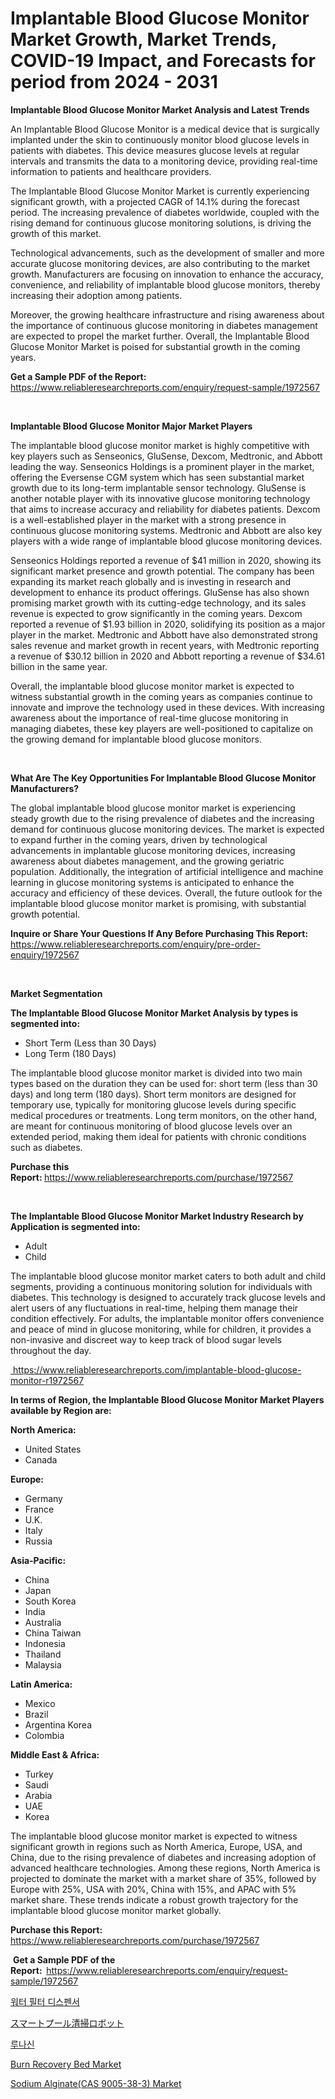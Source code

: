 <p><h1>Implantable Blood Glucose Monitor Market Growth, Market Trends, COVID-19 Impact, and Forecasts for period from 2024 - 2031</h1></p><p><strong>Implantable Blood Glucose Monitor Market Analysis and Latest Trends</strong></p>
<p><p>An Implantable Blood Glucose Monitor is a medical device that is surgically implanted under the skin to continuously monitor blood glucose levels in patients with diabetes. This device measures glucose levels at regular intervals and transmits the data to a monitoring device, providing real-time information to patients and healthcare providers.</p><p>The Implantable Blood Glucose Monitor Market is currently experiencing significant growth, with a projected CAGR of 14.1% during the forecast period. The increasing prevalence of diabetes worldwide, coupled with the rising demand for continuous glucose monitoring solutions, is driving the growth of this market.</p><p>Technological advancements, such as the development of smaller and more accurate glucose monitoring devices, are also contributing to the market growth. Manufacturers are focusing on innovation to enhance the accuracy, convenience, and reliability of implantable blood glucose monitors, thereby increasing their adoption among patients.</p><p>Moreover, the growing healthcare infrastructure and rising awareness about the importance of continuous glucose monitoring in diabetes management are expected to propel the market further. Overall, the Implantable Blood Glucose Monitor Market is poised for substantial growth in the coming years.</p></p>
<p><strong>Get a Sample PDF of the Report:&nbsp;</strong> <a href="https://www.reliableresearchreports.com/enquiry/request-sample/1972567">https://www.reliableresearchreports.com/enquiry/request-sample/1972567</a></p>
<p>&nbsp;</p>
<p><strong>Implantable Blood Glucose Monitor Major Market Players</strong></p>
<p><p>The implantable blood glucose monitor market is highly competitive with key players such as Senseonics, GluSense, Dexcom, Medtronic, and Abbott leading the way. Senseonics Holdings is a prominent player in the market, offering the Eversense CGM system which has seen substantial market growth due to its long-term implantable sensor technology. GluSense is another notable player with its innovative glucose monitoring technology that aims to increase accuracy and reliability for diabetes patients. Dexcom is a well-established player in the market with a strong presence in continuous glucose monitoring systems. Medtronic and Abbott are also key players with a wide range of implantable blood glucose monitoring devices.</p><p>Senseonics Holdings reported a revenue of $41 million in 2020, showing its significant market presence and growth potential. The company has been expanding its market reach globally and is investing in research and development to enhance its product offerings. GluSense has also shown promising market growth with its cutting-edge technology, and its sales revenue is expected to grow significantly in the coming years. Dexcom reported a revenue of $1.93 billion in 2020, solidifying its position as a major player in the market. Medtronic and Abbott have also demonstrated strong sales revenue and market growth in recent years, with Medtronic reporting a revenue of $30.12 billion in 2020 and Abbott reporting a revenue of $34.61 billion in the same year.</p><p>Overall, the implantable blood glucose monitor market is expected to witness substantial growth in the coming years as companies continue to innovate and improve the technology used in these devices. With increasing awareness about the importance of real-time glucose monitoring in managing diabetes, these key players are well-positioned to capitalize on the growing demand for implantable blood glucose monitors.</p></p>
<p>&nbsp;</p>
<p><strong>What Are The Key Opportunities For Implantable Blood Glucose Monitor Manufacturers?</strong></p>
<p><p>The global implantable blood glucose monitor market is experiencing steady growth due to the rising prevalence of diabetes and the increasing demand for continuous glucose monitoring devices. The market is expected to expand further in the coming years, driven by technological advancements in implantable glucose monitoring devices, increasing awareness about diabetes management, and the growing geriatric population. Additionally, the integration of artificial intelligence and machine learning in glucose monitoring systems is anticipated to enhance the accuracy and efficiency of these devices. Overall, the future outlook for the implantable blood glucose monitor market is promising, with substantial growth potential.</p></p>
<p><strong>Inquire or Share Your Questions If Any Before Purchasing This Report:</strong> <a href="https://www.reliableresearchreports.com/enquiry/pre-order-enquiry/1972567">https://www.reliableresearchreports.com/enquiry/pre-order-enquiry/1972567</a></p>
<p>&nbsp;</p>
<p><strong>Market Segmentation</strong></p>
<p><strong>The Implantable Blood Glucose Monitor Market Analysis by types is segmented into:</strong></p>
<p><ul><li>Short Term (Less than 30 Days)</li><li>Long Term (180 Days)</li></ul></p>
<p><p>The implantable blood glucose monitor market is divided into two main types based on the duration they can be used for: short term (less than 30 days) and long term (180 days). Short term monitors are designed for temporary use, typically for monitoring glucose levels during specific medical procedures or treatments. Long term monitors, on the other hand, are meant for continuous monitoring of blood glucose levels over an extended period, making them ideal for patients with chronic conditions such as diabetes.</p></p>
<p><strong>Purchase this Report:&nbsp;</strong><a href="https://www.reliableresearchreports.com/purchase/1972567">https://www.reliableresearchreports.com/purchase/1972567</a></p>
<p>&nbsp;</p>
<p><strong>The Implantable Blood Glucose Monitor Market Industry Research by Application is segmented into:</strong></p>
<p><ul><li>Adult</li><li>Child</li></ul></p>
<p><p>The implantable blood glucose monitor market caters to both adult and child segments, providing a continuous monitoring solution for individuals with diabetes. This technology is designed to accurately track glucose levels and alert users of any fluctuations in real-time, helping them manage their condition effectively. For adults, the implantable monitor offers convenience and peace of mind in glucose monitoring, while for children, it provides a non-invasive and discreet way to keep track of blood sugar levels throughout the day.</p></p>
<p><a href="https://www.reliableresearchreports.com/implantable-blood-glucose-monitor-r1972567">&nbsp;https://www.reliableresearchreports.com/implantable-blood-glucose-monitor-r1972567</a></p>
<p><strong>In terms of Region, the Implantable Blood Glucose Monitor Market Players available by Region are:</strong></p>
<p>
    <p> <strong> North America: </strong>
        <ul>
            <li>United States</li>
            <li>Canada</li>
        </ul>
        </p> 
    <p> <strong> Europe: </strong>
        <ul>
            <li>Germany</li>
            <li>France</li>
            <li>U.K.</li>
            <li>Italy</li>
            <li>Russia</li>
        </ul>
        </p> 
    <p> <strong> Asia-Pacific: </strong>
        <ul>
            <li>China</li>
            <li>Japan</li>
            <li>South Korea</li>
            <li>India</li>
            <li>Australia</li>
            <li>China Taiwan</li>
            <li>Indonesia</li>
            <li>Thailand</li>
            <li>Malaysia</li>
        </ul>
        </p> 
    <p> <strong> Latin America: </strong>
        <ul>
            <li>Mexico</li>
            <li>Brazil</li>
            <li>Argentina Korea</li>
            <li>Colombia</li>
        </ul>
        </p> 
    <p> <strong> Middle East & Africa: </strong>
        <ul>
            <li>Turkey</li>
            <li>Saudi</li>
            <li>Arabia</li>
            <li>UAE</li>
            <li>Korea</li>
        </ul>
    </p>
    </p>
<p><p>The implantable blood glucose monitor market is expected to witness significant growth in regions such as North America, Europe, USA, and China, due to the rising prevalence of diabetes and increasing adoption of advanced healthcare technologies. Among these regions, North America is projected to dominate the market with a market share of 35%, followed by Europe with 25%, USA with 20%, China with 15%, and APAC with 5% market share. These trends indicate a robust growth trajectory for the implantable blood glucose monitor market globally.</p></p>
<p><strong>Purchase this Report: </strong><a href="https://www.reliableresearchreports.com/purchase/1972567">https://www.reliableresearchreports.com/purchase/1972567</a></p>
<p>&nbsp;<strong>Get a Sample PDF of the Report:&nbsp;&nbsp;</strong><a href="https://www.reliableresearchreports.com/enquiry/request-sample/1972567">https://www.reliableresearchreports.com/enquiry/request-sample/1972567</a></p>
<p><strong></strong></p>
<p><p><a href="https://github.com/fredrickeglers/Market-Research-Report-List-2/blob/main/185937745443.md">워터 필터 디스펜서</a></p><p><a href="https://github.com/JacksonWiza1924/Market-Research-Report-List-1/blob/main/152654550319.md">スマートプール清掃ロボット</a></p><p><a href="https://github.com/RichardLueilwitz787/Market-Research-Report-List-1/blob/main/930437845444.md">루나신</a></p><p><a href="https://github.com/Sherrillcrooksxa8i18ucf2m/Market-Research-Report-List-2/blob/main/burn-recovery-bed-market.md">Burn Recovery Bed Market</a></p><p><a href="https://issuu.com/reportprime-2/docs/sodium-alginatecas-9005-38-3-market-size-2030.pptx">Sodium Alginate(CAS 9005-38-3) Market</a></p></p>